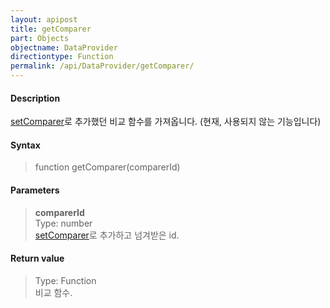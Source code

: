 ```yaml
---
layout: apipost
title: getComparer
part: Objects
objectname: DataProvider
directiontype: Function
permalink: /api/DataProvider/getComparer/
---
```



#### Description

 [setComparer](/api/DataProvider/)로 추가했던 비교 함수를 가져옵니다. (현재, 사용되지 않는 기능입니다)

#### Syntax

> function getComparer(comparerId)

#### Parameters

> **comparerId**  
> Type: number  
> [setComparer](/api/DataProvider/setComparer/)로 추가하고 넘겨받은 id.

#### Return value

> Type: Function  
> 비교 함수.

